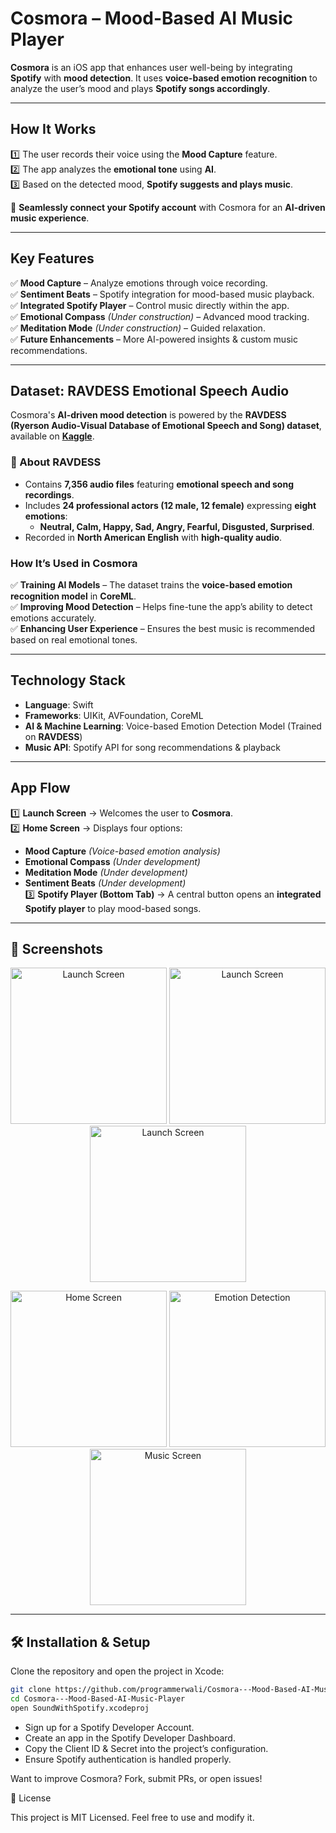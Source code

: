 # Cosmora – Mood-Based AI Music Player  

**Cosmora** is an iOS app that enhances user well-being by integrating **Spotify** with **mood detection**. It uses **voice-based emotion recognition** to analyze the user’s mood and plays **Spotify songs accordingly**.  

---

##  How It Works  
1️⃣ The user records their voice using the **Mood Capture** feature.  
2️⃣ The app analyzes the **emotional tone** using **AI**.  
3️⃣ Based on the detected mood, **Spotify suggests and plays music**.  

🔗 **Seamlessly connect your Spotify account** with Cosmora for an **AI-driven music experience**.  

---

##  Key Features  

✅ **Mood Capture** – Analyze emotions through voice recording.  
✅ **Sentiment Beats** – Spotify integration for mood-based music playback.  
✅ **Integrated Spotify Player** – Control music directly within the app.  
✅ **Emotional Compass** *(Under construction)* – Advanced mood tracking.  
✅ **Meditation Mode** *(Under construction)* – Guided relaxation.  
✅ **Future Enhancements** – More AI-powered insights & custom music recommendations.  

---

##  Dataset: RAVDESS Emotional Speech Audio  

Cosmora's **AI-driven mood detection** is powered by the **RAVDESS (Ryerson Audio-Visual Database of Emotional Speech and Song) dataset**, available on **[Kaggle](https://www.kaggle.com/datasets/uwrfkaggler/ravdess-emotional-speech-audio)**.  

### 📌 About RAVDESS  
- Contains **7,356 audio files** featuring **emotional speech and song recordings**.  
- Includes **24 professional actors (12 male, 12 female)** expressing **eight emotions**:  
  - **Neutral, Calm, Happy, Sad, Angry, Fearful, Disgusted, Surprised**.  
- Recorded in **North American English** with **high-quality audio**.  

###  How It’s Used in Cosmora  
✅ **Training AI Models** – The dataset trains the **voice-based emotion recognition model** in **CoreML**.  
✅ **Improving Mood Detection** – Helps fine-tune the app’s ability to detect emotions accurately.  
✅ **Enhancing User Experience** – Ensures the best music is recommended based on real emotional tones.  

---

## Technology Stack  

- **Language**: Swift  
- **Frameworks**: UIKit, AVFoundation, CoreML  
- **AI & Machine Learning**: Voice-based Emotion Detection Model (Trained on **RAVDESS**)  
- **Music API**: Spotify API for song recommendations & playback  

---

##  App Flow  

1️⃣ **Launch Screen** → Welcomes the user to **Cosmora**.  
2️⃣ **Home Screen** → Displays four options:  
   -  **Mood Capture** *(Voice-based emotion analysis)*  
   -  **Emotional Compass** *(Under development)*  
   -  **Meditation Mode** *(Under development)*  
   -  **Sentiment Beats** *(Under development)*  
3️⃣ **Spotify Player (Bottom Tab)** → A central button opens an **integrated Spotify player** to play mood-based songs.  

---

## 📸 Screenshots  

<p align="center">
  <img src="launchscreen_one.png" alt="Launch Screen" width="250">
  <img src="launchscreen_2.png" alt="Launch Screen" width="250">
  <img src="launchscreen_3.png" alt="Launch Screen" width="250">
</p>

<p align="center">
  <img src="homescreen.png" alt="Home Screen" width="250">
  <img src="emotiondetection.png" alt="Emotion Detection" width="250">
  <img src="musicscreen.png" alt="Music Screen" width="250">
</p>

---

## 🛠️ Installation & Setup  

Clone the repository and open the project in Xcode:  

```bash
git clone https://github.com/programmerwali/Cosmora---Mood-Based-AI-Music-Player
cd Cosmora---Mood-Based-AI-Music-Player
open SoundWithSpotify.xcodeproj
```



- Sign up for a Spotify Developer Account.
- Create an app in the Spotify Developer Dashboard.
- Copy the Client ID & Secret into the project’s configuration.
- Ensure Spotify authentication is handled properly.



Want to improve Cosmora? Fork, submit PRs, or open issues! 

📄 License

This project is MIT Licensed. Feel free to use and modify it.


